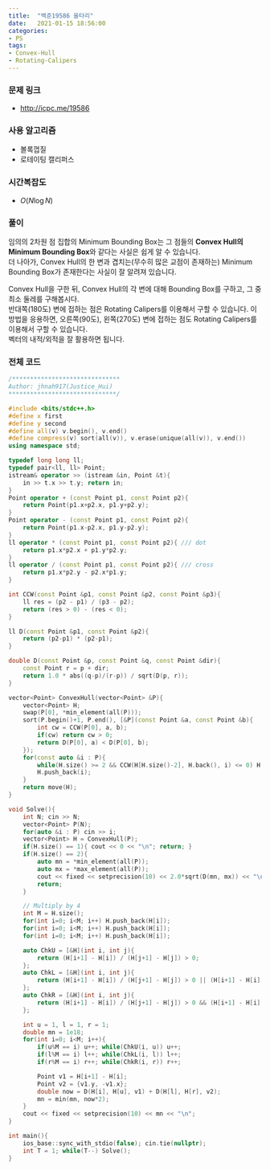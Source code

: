 ```yaml
---
title:  "백준19586 울타리"
date:   2021-01-15 18:56:00
categories:
- PS
tags:
- Convex-Hull
- Rotating-Calipers
---
```


### 문제 링크
* http://icpc.me/19586

### 사용 알고리즘
* 볼록껍질
* 로테이팅 캘리퍼스

### 시간복잡도
* $O(N \log N)$

### 풀이
임의의 2차원 점 집합의 Minimum Bounding Box는 그 점들의 **Convex Hull의 Minimum Bounding Box**와 같다는 사실은 쉽게 알 수 있습니다.<br>
더 나아가, Convex Hull의 한 변과 겹치는(무수히 많은 교점이 존재하는) Minimum Bounding Box가 존재한다는 사실이 잘 알려져 있습니다.

Convex Hull을 구한 뒤, Convex Hull의 각 변에 대해 Bounding Box를 구하고, 그 중 최소 둘레를 구해봅시다.<br>
반대쪽(180도) 변에 접하는 점은 Rotating Calipers를 이용해서 구할 수 있습니다. 이 방법을 응용하면, 오른쪽(90도), 왼쪽(270도) 변에 접하는 점도 Rotating Calipers를 이용해서 구할 수 있습니다.<br>
벡터의 내적/외적을 잘 활용하면 됩니다.

### 전체 코드
```cpp
/******************************
Author: jhnah917(Justice_Hui)
******************************/

#include <bits/stdc++.h>
#define x first
#define y second
#define all(v) v.begin(), v.end()
#define compress(v) sort(all(v)), v.erase(unique(all(v)), v.end())
using namespace std;

typedef long long ll;
typedef pair<ll, ll> Point;
istream& operator >> (istream &in, Point &t){
    in >> t.x >> t.y; return in;
}
Point operator + (const Point p1, const Point p2){
    return Point(p1.x+p2.x, p1.y+p2.y);
}
Point operator - (const Point p1, const Point p2){
    return Point(p1.x-p2.x, p1.y-p2.y);
}
ll operator * (const Point p1, const Point p2){ /// dot
    return p1.x*p2.x + p1.y*p2.y;
}
ll operator / (const Point p1, const Point p2){ /// cross
    return p1.x*p2.y - p2.x*p1.y;
}

int CCW(const Point &p1, const Point &p2, const Point &p3){
    ll res = (p2 - p1) / (p3 - p2);
    return (res > 0) - (res < 0);
}

ll D(const Point &p1, const Point &p2){
    return (p2-p1) * (p2-p1);
}

double D(const Point &p, const Point &q, const Point &dir){
    const Point r = p + dir;
    return 1.0 * abs((q-p)/(r-p)) / sqrt(D(p, r));
}

vector<Point> ConvexHull(vector<Point> &P){
    vector<Point> H;
    swap(P[0], *min_element(all(P)));
    sort(P.begin()+1, P.end(), [&P](const Point &a, const Point &b){
        int cw = CCW(P[0], a, b);
        if(cw) return cw > 0;
        return D(P[0], a) < D(P[0], b);
    });
    for(const auto &i : P){
        while(H.size() >= 2 && CCW(H[H.size()-2], H.back(), i) <= 0) H.pop_back();
        H.push_back(i);
    }
    return move(H);
}

void Solve(){
    int N; cin >> N;
    vector<Point> P(N);
    for(auto &i : P) cin >> i;
    vector<Point> H = ConvexHull(P);
    if(H.size() == 1){ cout << 0 << "\n"; return; }
    if(H.size() == 2){
        auto mn = *min_element(all(P));
        auto mx = *max_element(all(P));
        cout << fixed << setprecision(10) << 2.0*sqrt(D(mn, mx)) << "\n";
        return;
    }

    // Multiply by 4
    int M = H.size();
    for(int i=0; i<M; i++) H.push_back(H[i]);
    for(int i=0; i<M; i++) H.push_back(H[i]);
    for(int i=0; i<M; i++) H.push_back(H[i]);

    auto ChkU = [&H](int i, int j){
        return (H[i+1] - H[i]) / (H[j+1] - H[j]) > 0;
    };
    auto ChkL = [&H](int i, int j){
        return (H[i+1] - H[i]) / (H[j+1] - H[j]) > 0 || (H[i+1] - H[i]) * (H[j+1] - H[j]) < 0;
    };
    auto ChkR = [&H](int i, int j){
        return (H[i+1] - H[i]) / (H[j+1] - H[j]) > 0 && (H[i+1] - H[i]) * (H[j+1] - H[j]) > 0;
    };

    int u = 1, l = 1, r = 1;
    double mn = 1e18;
    for(int i=0; i<M; i++){
        if(u%M == i) u++; while(ChkU(i, u)) u++;
        if(l%M == i) l++; while(ChkL(i, l)) l++;
        if(r%M == i) r++; while(ChkR(i, r)) r++;

        Point v1 = H[i+1] - H[i];
        Point v2 = {v1.y, -v1.x};
        double now = D(H[i], H[u], v1) + D(H[l], H[r], v2);
        mn = min(mn, now*2);
    }
    cout << fixed << setprecision(10) << mn << "\n";
}

int main(){
    ios_base::sync_with_stdio(false); cin.tie(nullptr);
    int T = 1; while(T--) Solve();
}
```
